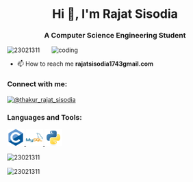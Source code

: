<h1 align="center">Hi 👋, I'm Rajat Sisodia</h1>
<h3 align="center">A Computer Science Engineering Student</h3>

<img align="right" alt="coding" width="400" src="https://gifdb.com/images/high/animated-man-computer-coding-nae6mec378lsg1i3.gif">

<p align="left"> <img src="https://komarev.com/ghpvc/?username=23021311&label=Profile%20views&color=0e75b6&style=flat" alt="23021311" /> </p>

- 📫 How to reach me **rajatsisodia1743gmail.com**

<h3 align="left">Connect with me:</h3>
<p align="left">
<a href="https://instagram.com/@thakur_rajat_sisodia" target="blank"><img align="center" src="https://raw.githubusercontent.com/rahuldkjain/github-profile-readme-generator/master/src/images/icons/Social/instagram.svg" alt="@thakur_rajat_sisodia" height="30" width="40" /></a>
</p>

<h3 align="left">Languages and Tools:</h3>
<p align="left"> <a href="https://www.cprogramming.com/" target="_blank" rel="noreferrer"> <img src="https://raw.githubusercontent.com/devicons/devicon/master/icons/c/c-original.svg" alt="c" width="40" height="40"/> </a> <a href="https://www.mysql.com/" target="_blank" rel="noreferrer"> <img src="https://raw.githubusercontent.com/devicons/devicon/master/icons/mysql/mysql-original-wordmark.svg" alt="mysql" width="40" height="40"/> </a> <a href="https://www.python.org" target="_blank" rel="noreferrer"> <img src="https://raw.githubusercontent.com/devicons/devicon/master/icons/python/python-original.svg" alt="python" width="40" height="40"/> </a> </p>

<p><img align="center" src="https://github-readme-stats.vercel.app/api/top-langs?username=23021311&show_icons=true&locale=en&layout=compact" alt="23021311" /></p>

<p><img align="center" src="https://github-readme-streak-stats.herokuapp.com/?user=23021311&" alt="23021311" /></p>
